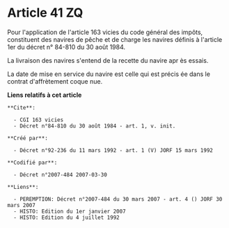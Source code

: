 # Article 41 ZQ

Pour l'application de l'article 163 vicies du code général des impôts, constituent des navires de pêche et de charge les
navires définis à l'article 1er du décret n° 84-810 du 30 août 1984.

La livraison des navires s'entend de la recette du navire apr ès essais.

La date de mise en service du navire est celle qui est précis ée dans le contrat d'affrètement coque nue.

**Liens relatifs à cet article**

	**Cite**:

	  - CGI 163 vicies
	  - Décret n°84-810 du 30 août 1984 - art. 1, v. init.

	**Créé par**:

	  - Décret n°92-236 du 11 mars 1992 - art. 1 (V) JORF 15 mars 1992

	**Codifié par**:

	  - Décret n°2007-484 2007-03-30

	**Liens**:

	  - PEREMPTION: Décret n°2007-484 du 30 mars 2007 - art. 4 () JORF 30 mars 2007
	  - HISTO: Edition du 1er janvier 2007
	  - HISTO: Edition du 4 juillet 1992
